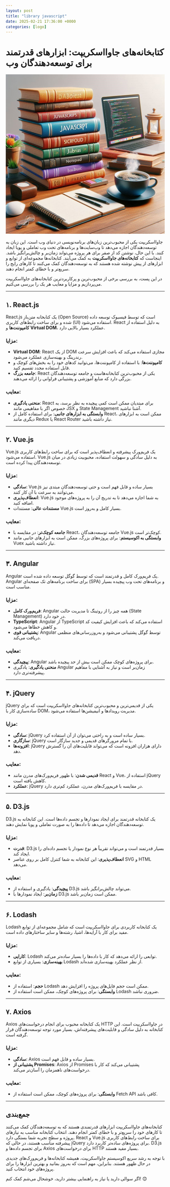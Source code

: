 ```yaml
---
layout: post
title: "library javascript"
date: 2025-02-21 17:36:00 +0000
categories: [logo]
---
```

# کتابخانه‌های جاوااسکریپت: ابزارهای قدرتمند برای توسعه‌دهندگان وب
![یک تصویر نمایشی برای کتابخانه های جاوااسکریپت با ماکروسافت دیزاینر ](/img/IMG_20250221_205129_869.jpg)

جاوااسکریپت یکی از محبوب‌ترین زبان‌های برنامه‌نویسی در دنیای وب است. این زبان به توسعه‌دهندگان اجازه می‌دهد تا وب‌سایت‌ها و برنامه‌های تحت وب تعاملی و پویا ایجاد کنند. با این حال، نوشتن کد از صفر برای هر پروژه می‌تواند زمان‌بر و چالش‌برانگیز باشد. اینجاست که **کتابخانه‌های جاوااسکریپت** به کمک می‌آیند. کتابخانه‌ها مجموعه‌ای از توابع و ابزارهای از پیش نوشته شده هستند که به توسعه‌دهندگان کمک می‌کنند تا کارهای رایج را سریع‌تر و با خطای کمتر انجام دهند.

در این پست، به بررسی برخی از محبوب‌ترین و پرکاربردترین کتابخانه‌های جاوااسکریپت می‌پردازیم و مزایا و معایب هر یک را بررسی می‌کنیم.

---

## ۱. **React.js**
React.js یک کتابخانه متن‌باز (Open Source) است که توسط فیسبوک توسعه داده شده و برای ساخت رابط‌های کاربری (UI) استفاده می‌شود. React به دلیل استفاده از **کامپوننت‌ها** و **Virtual DOM**، عملکرد بسیار بالایی دارد.

### مزایا:
- **Virtual DOM**: React از یک DOM مجازی استفاده می‌کند که باعث افزایش سرعت رندرینگ و بهینه‌سازی عملکرد می‌شود.
- **کامپوننت‌ها**: با استفاده از کامپوننت‌ها، می‌توانید کدهای خود را به بخش‌های کوچک و قابل استفاده مجدد تقسیم کنید.
- **جامعه بزرگ**: React یکی از محبوب‌ترین کتابخانه‌هاست و جامعه توسعه‌دهندگان بزرگی دارد که منابع آموزشی و پشتیبانی فراوانی را ارائه می‌دهند.

### معایب:
- **منحنی یادگیری**: React برای مبتدیان ممکن است کمی پیچیده به نظر برسد، به خصوص اگر با مفاهیمی مانند JSX و State Management آشنا نباشید.
- **وابستگی به ابزارهای جانبی**: برای استفاده کامل از React، ممکن است به ابزارهای دیگری مانند Redux یا React Router نیاز داشته باشید.

---

## ۲. **Vue.js**
Vue.js یک فریم‌ورک پیشرفته و انعطاف‌پذیر است که برای ساخت رابط‌های کاربری استفاده می‌شود. Vue.js به دلیل سادگی و سهولت استفاده، محبوبیت زیادی در میان توسعه‌دهندگان پیدا کرده است.

### مزایا:
- **سادگی**: Vue.js بسیار ساده و قابل فهم است و حتی توسعه‌دهندگان مبتدی نیز می‌توانند به سرعت با آن کار کنند.
- **انعطاف‌پذیری**: Vue.js به شما اجازه می‌دهد تا به تدریج آن را به پروژه‌های موجود اضافه کنید.
- **مستندات عالی**: مستندات Vue.js بسیار کامل و به‌روز است.

### معایب:
- **جامعه کوچک‌تر**: در مقایسه با React، جامعه توسعه‌دهندگان Vue.js کوچک‌تر است.
- **وابستگی به اکوسیستم**: برای پروژه‌های بزرگ، ممکن است به ابزارهای جانبی مانند Vuex نیاز داشته باشید.

---

## ۳. **Angular**
Angular یک فریم‌ورک کامل و قدرتمند است که توسط گوگل توسعه داده شده است. Angular برای ساخت برنامه‌های تک صفحه‌ای (SPA) و برنامه‌های تحت وب پیچیده بسیار مناسب است.

### مزایا:
- **فریم‌ورک کامل**: Angular همه چیز را از روتینگ تا مدیریت حالت (State Management) در خود دارد.
- **TypeScript**: Angular از TypeScript استفاده می‌کند که باعث افزایش کیفیت کد و کاهش خطاها می‌شود.
- **پشتیبانی قوی**: Angular توسط گوگل پشتیبانی می‌شود و به‌روزرسانی‌های منظمی دریافت می‌کند.

### معایب:
- **پیچیدگی**: Angular برای پروژه‌های کوچک ممکن است بیش از حد پیچیده باشد.
- **منحنی یادگیری**: یادگیری Angular زمان‌بر است و نیاز به آشنایی با مفاهیم پیشرفته‌تری دارد.

---

## ۴. **jQuery**
jQuery یکی از قدیمی‌ترین و محبوب‌ترین کتابخانه‌های جاوااسکریپت است که برای ساده‌سازی کار با DOM، مدیریت رویدادها و انیمیشن‌ها استفاده می‌شود.

### مزایا:
- **سادگی**: jQuery بسیار ساده است و به راحتی می‌توان از آن استفاده کرد.
- **سازگاری**: jQuery با تمام مرورگرهای قدیمی و جدید سازگار است.
- **افزونه‌ها**: jQuery دارای هزاران افزونه است که می‌تواند قابلیت‌های آن را گسترش دهد.

### معایب:
- **قدیمی شدن**: با ظهور فریم‌ورک‌های مدرن مانند React و Vue، استفاده از jQuery کاهش یافته است.
- **عملکرد**: jQuery در مقایسه با فریم‌ورک‌های مدرن، عملکرد کم‌تری دارد.

---

## ۵. **D3.js**
D3.js یک کتابخانه قدرتمند برای ایجاد نمودارها و تجسم داده‌ها است. این کتابخانه به توسعه‌دهندگان اجازه می‌دهد تا داده‌ها را به صورت تعاملی و پویا نمایش دهند.

### مزایا:
- **قدرت**: D3.js بسیار قدرتمند است و می‌تواند تقریباً هر نوع نمودار یا تجسم داده‌ای را ایجاد کند.
- **انعطاف‌پذیری**: این کتابخانه به شما کنترل کامل بر روی عناصر SVG و HTML می‌دهد.

### معایب:
- **پیچیدگی**: یادگیری و استفاده از D3.js می‌تواند چالش‌برانگیز باشد.
- **زمان‌بر**: ایجاد نمودارها با D3.js ممکن است زمان‌بر باشد.

---

## ۶. **Lodash**
Lodash یک کتابخانه کاربردی برای جاوااسکریپت است که شامل مجموعه‌ای از توابع مفید برای کار با آرایه‌ها، اشیا، رشته‌ها و سایر ساختارهای داده است.

### مزایا:
- **کارایی**: Lodash توابعی را ارائه می‌دهد که کار با داده‌ها را بسیار ساده‌تر می‌کند.
- **بهینه‌سازی**: بسیاری از توابع Lodash از نظر عملکرد بهینه‌سازی شده‌اند.

### معایب:
- **حجم**: استفاده از Lodash ممکن است حجم فایل‌های پروژه را افزایش دهد.
- **وابستگی**: برای پروژه‌های کوچک، ممکن است استفاده از Lodash ضروری نباشد.

---

## ۷. **Axios**
Axios یک کتابخانه محبوب برای انجام درخواست‌های HTTP در جاوااسکریپت است. این کتابخانه به دلیل سادگی و قابلیت‌های پیشرفته‌اش، بسیار مورد توجه توسعه‌دهندگان قرار گرفته است.

### مزایا:
- **سادگی**: Axios بسیار ساده و قابل فهم است.
- **پشتیبانی از Promises**: Axios از Promises پشتیبانی می‌کند که کار با درخواست‌های ناهمزمان را آسان‌تر می‌کند.

### معایب:
- **وابستگی**: برای پروژه‌های کوچک، ممکن است استفاده از Fetch API کافی باشد.

---

## جمع‌بندی
کتابخانه‌های جاوااسکریپت ابزارهای قدرتمندی هستند که به توسعه‌دهندگان کمک می‌کنند تا کارهای خود را سریع‌تر و با خطای کمتر انجام دهند. انتخاب کتابخانه مناسب به نیازهای پروژه و سطح تجربه شما بستگی دارد. React و Vue.js برای ساخت رابط‌های کاربری پیشرفته مناسب هستند، در حالی که jQuery برای پروژه‌های ساده‌تر کاربرد دارد. D3.js برای تجسم داده‌ها و Axios برای درخواست‌های HTTP بسیار مفید هستند.

با توجه به رشد سریع اکوسیستم جاوااسکریپت، همیشه کتابخانه‌ها و فریم‌ورک‌های جدیدی در حال ظهور هستند. بنابراین، مهم است که به‌روز بمانید و بهترین ابزارها را برای پروژه‌های خود انتخاب کنید.

اگر سوالی دارید یا نیاز به راهنمایی بیشتر دارید، خوشحال می‌شم کمک کنم! 😊
